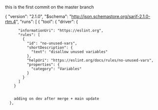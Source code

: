 this is the first commit on the master branch

{
  "version": "2.1.0",
  "$schema": "http://json.schemastore.org/sarif-2.1.0-rtm.4",
  "runs": [
    {
      "tool": {
        "driver": {
          
          "informationUri": "https://eslint.org",
          "rules": [
            {
              "id": "no-unused-vars",
              "shortDescription": {
                "text": "disallow unused variables"
              },
              "helpUri": "https://eslint.org/docs/rules/no-unused-vars",
              "properties": {
                "category": "Variables"
              }
            }
          ]
        }


        adding on dev after merge + main update
      },
